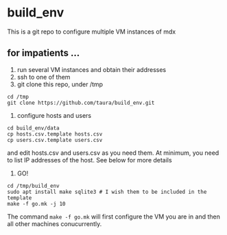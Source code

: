 # build_env

This is a git repo to configure multiple VM instances of mdx

## for impatients ...

1. run several VM instances and obtain their addresses
1. ssh to one of them
1. git clone this repo, under /tmp
```
cd /tmp
git clone https://github.com/taura/build_env.git
```
1. configure hosts and users
```
cd build_env/data
cp hosts.csv.template hosts.csv
cp users.csv.template users.csv
```
and edit hosts.csv and users.csv as you need them. At minimum, you need to list IP addresses of the host.  See below for more details
1. GO!
```
cd /tmp/build_env
sudo apt install make sqlite3 # I wish them to be included in the template
make -f go.mk -j 10
```
The command `make -f go.mk` will first configure the VM you are in and then all other machines conucurrently.
